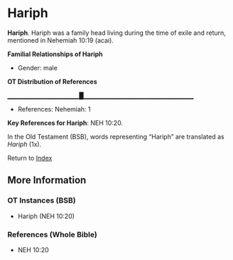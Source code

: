 # Hariph
**Hariph**. 
Hariph was a family head living during the time of exile and return, mentioned in Nehemiah 10:19 (acai). 




**Familial Relationships of Hariph**


* Gender: male


**OT Distribution of References**

▁▁▁▁▁▁▁▁▁▁▁▁▁▁▁█▁▁▁▁▁▁▁▁▁▁▁▁▁▁▁▁▁▁▁▁▁▁▁
* References: Nehemiah: 1



**Key References for Hariph**: 
NEH 10:20. 


In the Old Testament (BSB), words representing “Hariph” are translated as 
*Hariph* (1x). 




Return to [Index](00-Index.md)

## More Information

### OT Instances (BSB)

* Hariph (NEH 10:20)



### References (Whole Bible)

* NEH 10:20



